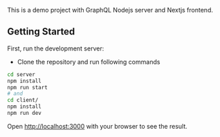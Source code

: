 This is a demo project with GraphQL Nodejs server and Nextjs frontend.

## Getting Started

First, run the development server:

- Clone the repository and run following commands

```bash
cd server
npm install
npm run start
# and
cd client/
npm install
npm run dev
```

Open [http://localhost:3000](http://localhost:3000) with your browser to see the result.
